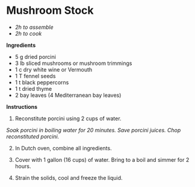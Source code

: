 # Mushroom Stock
* _2h to assemble_
* _2h to cook_


**Ingredients** 

* 5 g dried porcini
* 3 lb sliced mushrooms or mushroom trimmings
* 1 c dry white wine or Vermouth
* 1 T fennel seeds
* 1 t black peppercorns
* 1 t dried thyme
* 2 bay leaves (4 Mediterranean bay leaves)

**Instructions**

1. Reconstitute porcini using 2 cups of water. 

_Soak porcini in boiling water for 20 minutes. Save porcini juices. Chop reconstituted porcini._

2. In Dutch oven, combine all ingredients.

3. Cover with 1 gallon (16 cups) of water. Bring to a boil and simmer for 2 hours. 

4. Strain the solids, cool and freeze the liquid. 

